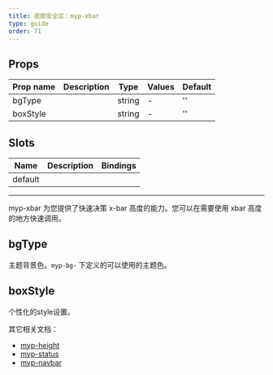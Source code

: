 ```yaml
---
title: 底部安全区：myp-xbar
type: guide
order: 71
---
```


## Props

| Prop name | Description | Type   | Values | Default |
| --------- | ----------- | ------ | ------ | ------- |
| bgType    |             | string | -      | ''      |
| boxStyle  |             | string | -      | ''      |

## Slots

| Name    | Description | Bindings |
| ------- | ----------- | -------- |
| default |             |          |

---

myp-xbar 为您提供了快速决策 x-bar 高度的能力。您可以在需要使用 xbar 高度的地方快速调用。

## bgType

主题背景色。`myp-bg-` 下定义的可以使用的主题色。

## boxStyle

个性化的style设置。

其它相关文档：

- [myp-height](/doc/guide/myp-height.html) 
- [myp-status](/doc/guide/myp-status.html) 
- [myp-navbar](/doc/guide/myp-navbar.html)
